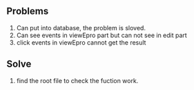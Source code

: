 ## Problems

1. Can put into database, the problem is sloved.
2. Can see events in viewEpro part but can not see in edit part
3. click events in viewEpro cannot get the result

## Solve

1. find the root file to check the fuction work.
